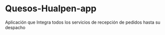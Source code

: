 Quesos-Hualpen-app
==================

Aplicación que Integra todos los servicios de recepción de pedidos hasta su despacho
